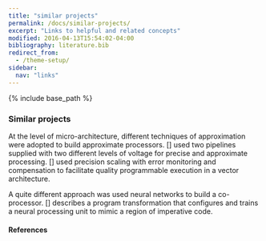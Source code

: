 ```yaml
---
title: "similar projects"
permalink: /docs/similar-projects/
excerpt: "Links to helpful and related concepts"
modified: 2016-04-13T15:54:02-04:00
bibliography: literature.bib
redirect_from:
  - /theme-setup/
sidebar:
  nav: "links"  
---
```


{% include base_path %}

### Similar projects
At the level of micro-architecture, different techniques of approximation were adopted to build approximate processors. [] used two pipelines supplied with two different levels of voltage for precise and approximate processing.  [] used precision scaling with error monitoring and compensation to facilitate quality programmable
 execution in a vector architecture. 

A quite different approach was used neural networks to build a co-processor.  [] describes a program
 transformation that configures and trains a neural processing unit to mimic a region of imperative
 code. 
 
#### References


